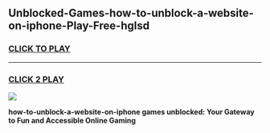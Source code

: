 
## Unblocked-Games-how-to-unblock-a-website-on-iphone-Play-Free-hglsd
<h3>
<a href="https://premium76.site?title=how-to-unblock-a-website-on-iphone&ref=20M">CLICK TO PLAY</a></h3>
<hr>

<h3>
<a href="https://premium76.site?title=how-to-unblock-a-website-on-iphone&ref=20M">CLICK 2 PLAY</a>
  
</h3>

<a href="https://premium76.site?title=how-to-unblock-a-website-on-iphone&ref=19M"><img src="https://clearcache.store/games.png"></a>


**how-to-unblock-a-website-on-iphone games unblocked: Your Gateway to Fun and Accessible Online Gaming**
